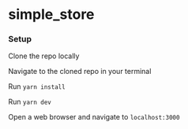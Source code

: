 # simple_store

### Setup

Clone the repo locally

Navigate to the cloned repo in your terminal 

Run `yarn install`

Run `yarn dev`

Open a web browser and navigate to `localhost:3000`

